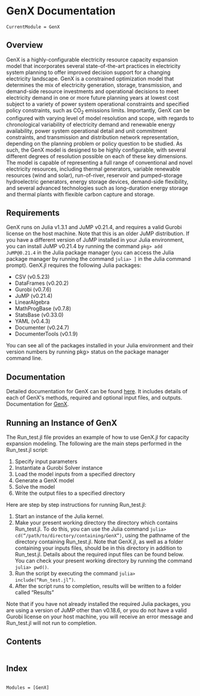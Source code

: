 # GenX Documentation

```@meta
CurrentModule = GenX
```
## Overview

GenX is a highly-configurable electricity resource capacity expansion model that incorporates several state-of-the-art practices in electricity system planning to offer improved decision support for a changing electricity landscape. GenX is a constrained optimization model that determines the mix of electricity generation, storage, transmission, and demand-side resource investments and operational decisions to meet electricity demand in one or more future planning years at lowest cost subject to a variety of power system operational constraints and specified policy constraints, such as CO$_2$ emissions limits. Importantly, GenX can be configured with varying level of model resolution and scope, with regards to chronological variability of electricity demand and renewable energy availability, power system operational detail and unit commitment constraints, and transmission and distribution network representation, depending on the planning problem or policy question to be studied. As such, the GenX model is designed to be highly configurable, with several different degrees of resolution possible on each of these key dimensions. The model is capable of representing a full range of conventional and novel electricity resources, including thermal generators, variable renewable resources (wind and solar), run-of-river, reservoir and pumped-storage hydroelectric generators, energy storage devices, demand-side flexibility, and several advanced technologies such as long-duration energy storage and thermal plants with flexible carbon capture and storage.

## Requirements

GenX runs on Julia v1.3.1 and JuMP v0.21.4, and requires a valid Gurobi license on the host machine. Note that this is an older JuMP distribution. If you have a different version of JuMP installed in your Julia environment, you can install JuMP v0.21.4 by running the command `pkg> add JuMP@0.21.4` in the Julia package manager (you can access the Julia package manager by running the command `julia> ]` in the Julia command prompt). GenX.jl requires the following Julia packages:
* CSV (v0.5.23)
* DataFrames (v0.20.2)
* Gurobi (v0.7.6)
* JuMP (v0.21.4)
* LinearAlgebra
* MathProgBase (v0.7.8)
* StatsBase (v0.33.0)
* YAML (v0.4.3)
* Documenter (v0.24.7)
* DocumenterTools (v0.1.9)

You can see all of the packages installed in your Julia environment and their version numbers by running pkg> status on the package manager command line.

## Documentation

Detailed documentation for GenX can be found [here](https://docs.google.com/document/d/1G_1gdnSj92jF8nda2Zl8O4M5B98t19gOYnbbMFhohb4/edit?usp=sharing). It includes details of each of GenX's methods, required and optional input files, and outputs. 
Documentation for [GenX](https://github.com/GenXProject/GenX.jl).

## Running an Instance of GenX

The Run_test.jl file provides an example of how to use GenX.jl for capacity expansion modeling. The following are the main steps performed in the Run_test.jl script:
1.	Specify input parameters
2.	Instantiate a Gurobi Solver instance
3.	Load the model inputs from a specified directory
4.	Generate a GenX model
5.	Solve the model
6.	Write the output files to a specified directory

Here are step by step instructions for running Run_test.jl:
1.	Start an instance of the Julia kernel.
2.	Make your present working directory the directory which contains Run_test.jl. To do this, you can use the Julia command `julia> cd(“/path/to/directory/containing/GenX”)`, using the pathname of the directory containing Run_test.jl. Note that GenX.jl, as well as a folder containing your inputs files, should be in this directory in addition to Run_test.jl. Details about the required input files can be found below. You can check your present working directory by running the command `julia> pwd()`.
3.	Run the script by executing the command `julia> include(“Run_test.jl”)`.
4.	After the script runs to completion, results will be written to a folder called “Results”

Note that if you have not already installed the required Julia packages, you are using a version of JuMP other than v0.18.6, or you do not have a valid Gurobi license on your host machine, you will receive an error message and Run_test.jl will not run to completion.

## Contents
```@contents
```
## Index

```@index
```

```@autodocs
Modules = [GenX]
```
